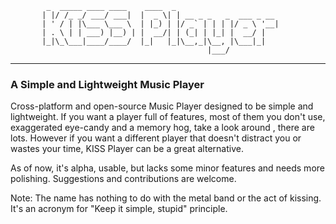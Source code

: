             _  _____ ____ ____    ____  _
           | |/ /_ _/ ___/ ___|  |  _ \| | __ _ _   _  ___ _ __
           | ' / | |\___ \___ \  | |_) | |/ _` | | | |/ _ \ '__|
           | . \ | | ___) |__) | |  __/| | (_| | |_| |  __/ |
           |_|\_\___|____/____/  |_|   |_|\__,_|\__, |\___|_|
                                                |___/
---

### A Simple and Lightweight Music Player ###

Cross-platform and open-source Music Player designed to be simple and lightweight.
If you want a player full of features, most of them you don't use, exaggerated eye-candy and a memory hog, take a look around , there are lots. However if you want a different player that doesn't distract you or wastes your time, KISS Player can be a great alternative.

As of now, it's alpha, usable, but lacks some minor features and needs more polishing. Suggestions and contributions are welcome.

Note: The name has nothing to do with the metal band or the act of kissing. It's an acronym for "Keep it simple, stupid" principle.
